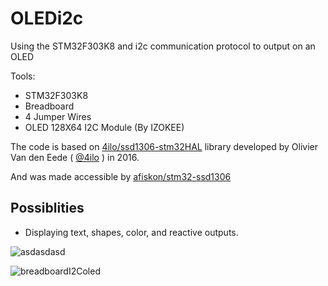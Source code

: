 # OLEDi2c
Using the STM32F303K8 and i2c communication protocol to output on an OLED

Tools: 
- STM32F303K8 
- Breadboard 
- 4 Jumper Wires 
- OLED 128X64 I2C Module (By IZOKEE)

The code is based on
[4ilo/ssd1306-stm32HAL](https://github.com/4ilo/ssd1306-stm32HAL) library
developed by Olivier Van den Eede ( [@4ilo](https://github.com/4ilo) ) in 2016. 

And was made accessible by [afiskon/stm32-ssd1306](https://github.com/afiskon/stm32-ssd1306)
## Possiblities
-  Displaying text, shapes, color, and reactive outputs.

![asdasdasd](https://github.com/ProTamLan/OLEDi2c/assets/75819639/3cbfcb6f-d46d-42bb-b601-4692a514be09)

![breadboardI2Coled](https://github.com/ProTamLan/OLEDi2c/assets/75819639/5162de18-ee4e-4c08-8db1-b4632307364a)

